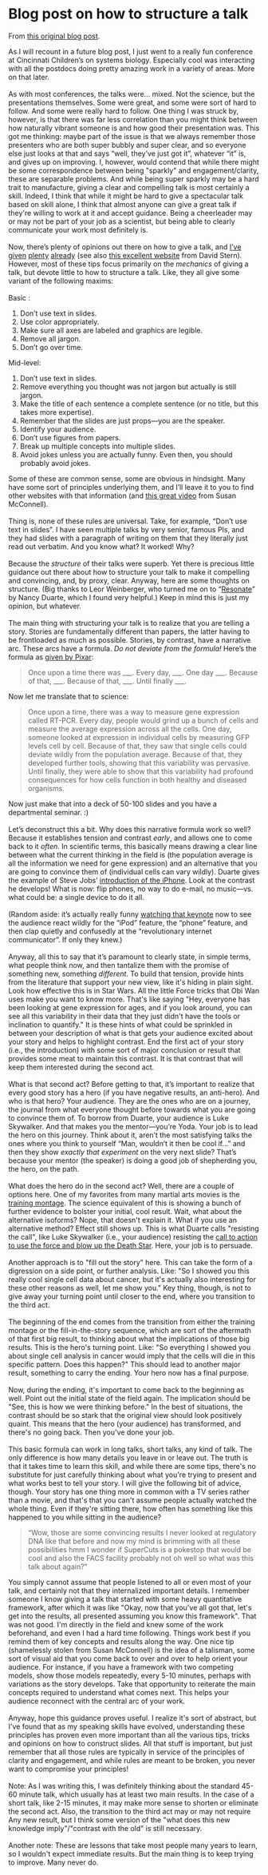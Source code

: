 # Blog post on how to structure a talk

From [this original blog post](https://rajlaboratory.blogspot.com/2016/09/some-thoughts-on-how-to-structure-talk.html).

As I will recount in a future blog post, I just went to a really fun conference at Cincinnati Children’s on systems biology. Especially cool was interacting with all the postdocs doing pretty amazing work in a variety of areas. More on that later.\
\
As with most conferences, the talks were… mixed. Not the science, but the presentations themselves. Some were great, and some were sort of hard to follow. And some were really hard to follow. One thing I was struck by, however, is that there was far less correlation than you might think between how naturally vibrant someone is and how good their presentation was. This got me thinking: maybe part of the issue is that we always remember those presenters who are both super bubbly and super clear, and so everyone else just looks at that and says “well, they’ve just got it”, whatever “it” is, and gives up on improving. I, however, would contend that while there might be some correspondence between being "sparkly" and engagement/clarity, these are separable problems. And while being super sparkly may be a hard trait to manufacture, giving a clear and compelling talk is most certainly a skill. Indeed, I think that while it might be hard to give a spectacular talk based on skill alone, I think that almost anyone can give a great talk if they're willing to work at it and accept guidance. Being a cheerleader may or may not be part of your job as a scientist, but being able to clearly communicate your work most definitely is.\
\
Now, there’s plenty of opinions out there on how to give a talk, and [I’ve](http://rajlaboratory.blogspot.com/2014/04/figures-for-talks-and-figures-for-papers.html) [given](http://rajlaboratory.blogspot.com/2014/01/simple-tips-to-improve-your.html) [plenty](http://rajlaboratory.blogspot.com/2013/09/images-in-presentations.html) [already](http://rajlaboratory.blogspot.com/2013/09/a-case-against-laser-pointers-for.html) (see also [this excellent website](http://www.howtogiveatalk.com/) from David Stern). However, most of these tips focus primarily on the _mechanics_ of giving a talk, but devote little to how to structure a talk. Like, they all give some variant of the following maxims:\
\
Basic :

1. Don’t use text in slides.
2. Use color appropriately.
3. Make sure all axes are labeled and graphics are legible.
4. Remove all jargon.
5. Don’t go over time.

Mid-level:

1. Don’t use text in slides.
2. Remove everything you thought was not jargon but actually is still jargon.
3. Make the title of each sentence a complete sentence (or no title, but this takes more expertise).
4. Remember that the slides are just props—you are the speaker.
5. Identify your audience.
6. Don’t use figures from papers.
7. Break up multiple concepts into multiple slides.
8. Avoid jokes unless you are actually funny. Even then, you should probably avoid jokes.

Some of these are common sense, some are obvious in hindsight. Many have some sort of principles underlying them, and I’ll leave it to you to find other websites with that information (and [this great video](http://www.ibiology.org/ibioseminars/techniques/susan-mcconnell-part-1.html) from Susan McConnell).\
\
Thing is, none of these rules are universal. Take, for example, “Don’t use text in slides”. I have seen multiple talks by very senior, famous PIs, and they had slides with a paragraph of writing on them that they literally just read out verbatim. And you know what? It worked! Why?\
\
Because the _structure_ of their talks were superb. Yet there is precious little guidance out there about how to structure your talk to make it compelling and convincing, and, by proxy, clear. Anyway, here are some thoughts on structure. (Big thanks to Leor Weinberger, who turned me on to “[Resonate](http://www.duarte.com/book/resonate-legacy/)” by Nancy Duarte, which I found very helpful.) Keep in mind this is just my opinion, but whatever.\
\
The main thing with structuring your talk is to realize that you are telling a story. Stories are fundamentally different than papers, the latter having to be frontloaded as much as possible. Stories, by contrast, have a narrative arc. These arcs have a formula. _Do not deviate from the formula!_ Here’s the formula as [given by Pixar](http://www.advicetowriters.com/home/2014/3/11/22-rules-of-storytelling-from-pixar.html):

> Once upon a time there was \_\_\_. Every day, \_\_\_. One day \_\_\_. Because of that, \_\_\_. Because of that, \_\_\_. Until finally \_\_\_.

Now let me translate that to science:

> Once upon a time, there was a way to measure gene expression called RT-PCR. Every day, people would grind up a bunch of cells and measure the average expression across all the cells. One day, someone looked at expression in individual cells by measuring GFP levels cell by cell. Because of that, they saw that single cells could deviate wildly from the population average. Because of that, they developed further tools, showing that this variability was pervasive. Until finally, they were able to show that this variability had profound consequences for how cells function in both healthy and diseased organisms.

Now just make that into a deck of 50-100 slides and you have a departmental seminar. :)\
\
Let’s deconstruct this a bit. Why does this narrative formula work so well? Because it establishes tension and contrast _early_, and allows one to come back to it _often_. In scientific terms, this basically means drawing a clear line between what the current thinking in the field is (the population average is all the information we need for gene expression) and an alternative that you are going to convince them of (individual cells can vary wildly). Duarte gives the example of Steve Jobs’ [introduction of the iPhone](https://www.youtube.com/watch?v=t4OEsI0Sc\_s). Look at the contrast he develops! What is now: flip phones, no way to do e-mail, no music—vs. what could be: a single device to do it all.\
\
(Random aside: it’s actually really funny [watching that keynote](https://youtu.be/t4OEsI0Sc\_s?t=1m20s) now to see the audience react wildly for the “iPod” feature, the “phone” feature, and then clap quietly and confusedly at the “revolutionary internet communicator”. If only they knew.)\
\
Anyway, all this to say that it’s paramount to clearly state, in simple terms, what people think now, and then tantalize them with the promise of something new, something _different_. To build that tension, provide hints from the literature that support your new view, like it's hiding in plain sight. Look how effective this is in Star Wars. All the little Force tricks that Obi Wan uses make you want to know more. That's like saying "Hey, everyone has been looking at gene expression for ages, and if you look around, you can see all this variability in their data that they just didn't have the tools or inclination to quantify." It is these hints of what could be sprinkled in between your description of what is that gets your audience excited about your story and helps to highlight contrast. End the first act of your story (i.e., the introduction) with some sort of major conclusion or result that provides some meat to maintain this contrast. It is that contrast that will keep them interested during the second act.\
\
What is that second act? Before getting to that, it’s important to realize that every good story has a hero (if you have negative results, an anti-hero). And who is that hero? Your audience. They are the ones who are on a journey, the journal from what everyone thought before towards what you are going to convince them of. To borrow from Duarte, your audience is Luke Skywalker. And that makes you the mentor—you’re Yoda. Your job is to lead the hero on this journey. Think about it, aren’t the most satisfying talks the ones where you think to yourself “Man, wouldn’t it then be cool if…” and then they show _exactly that experiment_ on the very next slide? That’s because your mentor (the speaker) is doing a good job of shepherding you, the hero, on the path.\
\
What does the hero do in the second act? Well, there are a couple of options here. One of my favorites from many martial arts movies is the [training montage](https://www.youtube.com/watch?v=-ZSJQ\_Q\_XaA). The science equivalent of this is showing a bunch of further evidence to bolster your initial, cool result. Wait, what about the alternative isoforms? Nope, that doesn't explain it. What if you use an alternative method? Effect still shows up. This is what Duarte calls "resisting the call", like Luke Skywalker (i.e., your audience) resisting the [call to action to use the force and blow up the Death Star](https://youtu.be/tpJnMVKO6Vo?t=3m31s). Here, your job is to persuade.\
\
Another approach is to "fill out the story" here. This can take the form of a digression on a side point, or further analysis. Like: "So I showed you this really cool single cell data about cancer, but it's actually also interesting for these other reasons as well, let me show you." Key thing, though, is not to give away your turning point until closer to the end, where you transition to the third act.\
\
The beginning of the end comes from the transition from either the training montage or the fill-in-the-story sequence, which are sort of the aftermath of that first big result, to thinking about what the implications of those big results. This is the hero's turning point. Like: "So everything I showed you about single cell analysis in cancer would imply that the cells will die in this specific pattern. Does this happen?" This should lead to another major result, something to carry the ending. Your hero now has a final purpose.\
\
Now, during the ending, it's important to come back to the beginning as well. Point out the initial state of the field again. The implication should be "See, this is how we were thinking before." In the best of situations, the contrast should be so stark that the original view should look positively quaint. This means that the hero (your audience) has transformed, and there's no going back. Then you've done your job.\
\
This basic formula can work in long talks, short talks, any kind of talk. The only difference is how many details you leave in or leave out. The truth is that it takes time to learn this skill, and while there are some tips, there's no substitute for just carefully thinking about what you're trying to present and what works best to tell your story. I will give the following bit of advice, though. Your story has one thing more in common with a TV series rather than a movie, and that's that you can't assume people actually watched the whole thing. Even if they're sitting there, how often has something like this happened to you while sitting in the audience?

> “Wow, those are some convincing results I never looked at regulatory DNA like that before and now my mind is brimming with all these possibilities hmm I wonder if SuperCuts is a pokestop that would be cool and also the FACS facility probably not oh well so what was this talk about again?”

You simply cannot assume that people listened to all or even most of your talk, and certainly not that they internalized important details. I remember someone I know giving a talk that started with some heavy quantitative framework, after which it was like "Okay, now that you've all got that, let's get into the results, all presented assuming you know this framework". That was not good. I'm directly in the field and knew some of the work beforehand, and even I had a hard time following. Things work best if you remind them of key concepts and results along the way. One nice tip (shamelessly stolen from Susan McConnell) is the idea of a talisman, some sort of visual aid that you come back to over and over to help orient your audience. For instance, if you have a framework with two competing models, show those models repeatedly, every 5-10 minutes, perhaps with variations as the story develops. Take that opportunity to reiterate the main concepts required to understand what comes next. This helps your audience reconnect with the central arc of your work.\
\
Anyway, hope this guidance proves useful. I realize it's sort of abstract, but I've found that as my speaking skills have evolved, understanding these principles has proven even more important than all the various tips, tricks and opinions on how to construct slides. All that stuff is important, but just remember that all those rules are typically in service of the principles of clarity and engagement, and while rules are meant to be broken, you never want to compromise your principles!\
\
Note: As I was writing this, I was definitely thinking about the standard 45-60 minute talk, which usually has at least two main results. In the case of a short talk, like 2-15 minutes, it may make more sense to shorten or eliminate the second act. Also, the transition to the third act may or may not require Any new result, but I think some version of the "what does this new knowledge imply"/"contrast with the old" is still necessary.\
\
Another note: These are lessons that take most people many years to learn, so I wouldn't expect immediate results. But the main thing is to keep trying to improve. Many never do.
